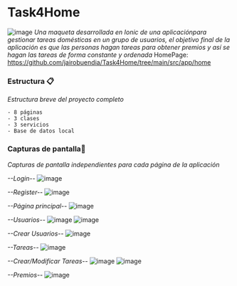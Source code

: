 # Task4Home
![image](https://user-images.githubusercontent.com/55530657/145399349-ece44b3d-640b-4576-b1a1-2306cefdfd29.png)
_Una maqueta desarrollada en Ionic de una aplicaciónpara gestionar tareas domésticas en un grupo de usuarios, el objetivo final de la aplicación es que las personas hagan tareas
para obtener premios y así se hagan las tareas de forma constante y ordenada_
HomePage: https://github.com/jairobuendia/Task4Home/tree/main/src/app/home

### Estructura 📋

_Estructura breve del proyecto completo_

```
- 8 páginas
- 3 clases
- 3 servicios
- Base de datos local
```

### Capturas de pantalla🔧

_Capturas de pantalla independientes para cada página de la aplicación_

_--Login--_
![image](https://user-images.githubusercontent.com/55530657/145399024-4727977d-990a-4a51-9c4e-a32abf08c8df.png)

_--Register--_
![image](https://user-images.githubusercontent.com/55530657/145399552-27a2654f-2126-4615-aab9-92ca9c45765a.png)

_--Página principal--_
![image](https://user-images.githubusercontent.com/55530657/145399630-cc65c58e-ed94-4908-8583-ced42c9678f7.png)

_--Usuarios--_
![image](https://user-images.githubusercontent.com/55530657/145399681-515f7107-74a3-44c6-a716-073d0f1335b9.png)
![image](https://user-images.githubusercontent.com/55530657/145399764-f3cbeb16-34ec-4f06-9057-5a26719409c3.png)

_--Crear Usuarios--_
![image](https://user-images.githubusercontent.com/55530657/145399798-617d5ad6-bae7-4e2f-8f27-ef67dc138be9.png)

_--Tareas--_
![image](https://user-images.githubusercontent.com/55530657/145399863-d879a022-45b4-461d-ba98-75f91c5bc09c.png)

_--Crear/Modificar Tareas--_
![image](https://user-images.githubusercontent.com/55530657/145399930-9b9ad9b6-f8a9-4d4a-bbfe-d2019b70046c.png)
![image](https://user-images.githubusercontent.com/55530657/145399967-b0adad2f-8533-49ba-b14b-8aabff1583d9.png)

_--Premios--_
![image](https://user-images.githubusercontent.com/55530657/145400030-564d4462-9737-424a-b5cd-098d17144a43.png)
